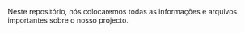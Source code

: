 Neste repositório, nós colocaremos todas as informações e arquivos importantes sobre o nosso projecto.
